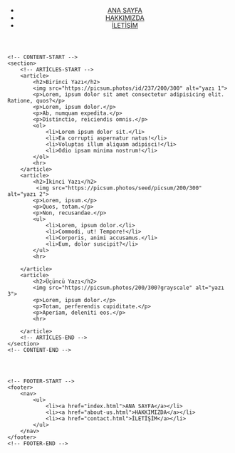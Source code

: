 <!-- !+tab ile iskeleti kuruyoruz -->
<!DOCTYPE html>
<html lang="tr">
<head>
    <meta charset="UTF-8">
    <meta http-equiv="X-UA-Compatible" content="IE=edge">
    <meta name="viewport" content="width=device-width, initial-scale=1.0">
    <title>ANASAYFA</title>
</head>
<body>
    <!-- NAVBAR-START -->
    <header>
        <nav>
            <ul>
                <li><a href="index.html">ANA SAYFA</a></li>
                <li><a href="about-us.html">HAKKIMIZDA</a></li>
                <li><a href="contact.html">İLETİŞİM</a></li>
            </ul>
        </nav>
    </header>
    <!-- NAVBAR-END -->

<!-- TÜM semanticler yerine div de yazılabilir -->

    <!-- CONTENT-START -->
    <section>
        <!-- ARTİCLES-START -->
        <article>
            <h2>Birinci Yazı</h2>
            <img src="https://picsum.photos/id/237/200/300" alt="yazı 1">
            <p>Lorem, ipsum dolor sit amet consectetur adipisicing elit. Ratione, quos?</p>
            <p>Lorem, ipsum dolor.</p>
            <p>Ab, numquam expedita.</p>
            <p>Distinctio, reiciendis omnis.</p>
            <ol>
                <li>Lorem ipsum dolor sit.</li>
                <li>Ea corrupti aspernatur natus!</li>
                <li>Voluptas illum aliquam adipisci!</li>
                <li>Odio ipsam minima nostrum!</li>
            </ol>
            <hr>
        </article>
        <article>
            <h2>İkinci Yazı</h2>
             <img src="https://picsum.photos/seed/picsum/200/300" alt="yazı 2">
            <p>Lorem, ipsum.</p>
            <p>Quos, totam.</p>
            <p>Non, recusandae.</p>
            <ul>
                <li>Lorem, ipsum dolor.</li>
                <li>Commodi, ut! Tempore!</li>
                <li>Corporis, animi accusamus.</li>
                <li>Eum, dolor suscipit?</li>
            </ul>
            <hr>
           
        </article>
        <article>
            <h2>Üçüncü Yazı</h2>
            <img src="https://picsum.photos/200/300?grayscale" alt="yazı 3">
            <p>Lorem, ipsum dolor.</p>
            <p>Totam, perferendis cupiditate.</p>
            <p>Aperiam, deleniti eos.</p>
            <hr>

        </article>
        <!-- ARTİCLES-END -->
    </section>
    <!-- CONTENT-END -->




    <!-- FOOTER-START -->
    <footer>
        <nav>
            <ul>
                <li><a href="index.html">ANA SAYFA</a></li>
                <li><a href="about-us.html">HAKKIMIZDA</a></li>
                <li><a href="contact.html">İLETİŞİM</a></li>
            </ul>
        </nav>
    </footer>
    <!-- FOOTER-END -->

</body>
</html>

